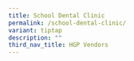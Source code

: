 ```yaml
---
title: School Dental Clinic
permalink: /school-dental-clinic/
variant: tiptap
description: ""
third_nav_title: HGP Vendors
---
```

<p></p>